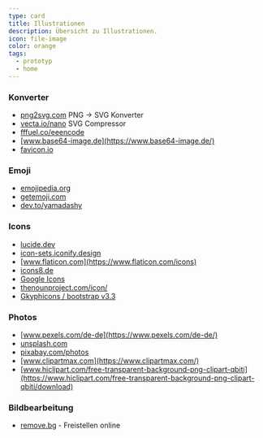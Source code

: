 ```yaml
---
type: card
title: Illustrationen
description: Übersicht zu Illustrationen.
icon: file-image
color: orange
tags: 
  - prototyp
  - home
---
```


### Konverter

- [png2svg.com](https://png2svg.com/) PNG &rarr; SVG Konverter
- [vecta.io/nano](https://vecta.io/nano) SVG Compressor
- [fffuel.co/eeencode](https://fffuel.co/eeencode/)
- [www.base64-image.de](https://www.base64-image.de/)
- [favicon.io](https://favicon.io/favicon-converter/)

### Emoji

- [emojipedia.org](https://emojipedia.org/)
- [getemoji.com](https://getemoji.com/)
- [dev.to/yamadashy](https://dev.to/yamadashy/emoji-cheatsheet-of-githubslackdiscordqiita-4d2f)

### Icons
- [lucide.dev](https://lucide.dev/)
- [icon-sets.iconify.design](https://icon-sets.iconify.design/)
- [www.flaticon.com](https://www.flaticon.com/icons)
- [icons8.de](https://icons8.de/)
- [Google Icons](https://fonts.google.com/icons?selected=Material+Icons&icon.style=Rounded&icon.set=Material+Symbols)
- [thenounproject.com/icon/](https://thenounproject.com/icon/)
- [Gkyphicons / bootstrap v3.3](https://getbootstrap.com/docs/3.3/components/)

### Photos
- [www.pexels.com/de-de](https://www.pexels.com/de-de/)
- [unsplash.com](https://unsplash.com/)
- [pixabay.com/photos](https://pixabay.com/photos/)
- [www.clipartmax.com](https://www.clipartmax.com/)
- [www.hiclipart.com/free-transparent-background-png-clipart-qbiti](https://www.hiclipart.com/free-transparent-background-png-clipart-qbiti/download)

### Bildbearbeitung

- [remove.bg](https://www.remove.bg/de) - Freistellen online
